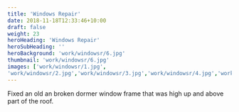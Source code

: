 ```yaml
---
title: 'Windows Repair'
date: 2018-11-18T12:33:46+10:00
draft: false
weight: 23
heroHeading: 'Windows Repair'
heroSubHeading: ''
heroBackground: 'work/windowsr/6.jpg'
thumbnail: 'work/windowsr/6.jpg'
images: ['work/windowsr/1.jpg', 
'work/windowsr/2.jpg','work/windowsr/3.jpg','work/windowsr/4.jpg','work/windowsr/5.jpg','work/windowsr/6.jpg']
---
```


Fixed an old an broken dormer window frame that was high up and above part of the roof.                                         
